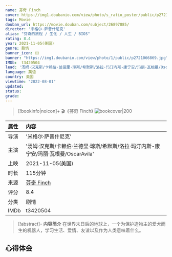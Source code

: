 ```yaml
---
name: 芬奇 Finch
cover: https://img1.doubanio.com/view/photo/s_ratio_poster/public/p2721066869.jpg
tags: Movie
douban_url: https://movie.douban.com/subject/26897885/
director: '米格尔·萨普什尼克'
alias: "芬奇的旅程 / 生化 / 人生 / BIOS"
rating: 8.4
year: 2021-11-05(美国)
genre: 剧情
banner_icon: 🎞
banner: "https://img1.doubanio.com/view/photo/1/public/p2721066869.jpg"
IMDb:  t3420504
lead: '汤姆·汉克斯/卡赖伯·兰德里·琼斯/希默斯/洛拉·玛汀内斯-康宁安/玛丽·瓦根曼/OscarAvila' 
language: 英语 
country: 美国 
viewtime: "2022-08-01"
updated: 
status: 
grade: 
---
```

> [!bookinfo|noicon]+ 🎬《芬奇 Finch》
> ![bookcover|200](https://img1.doubanio.com/view/photo/s_ratio_poster/public/p2721066869.jpg)
>
| 属性 | 内容                                       |
|:---- |:------------------------------------------ |
| 导演 | '米格尔·萨普什尼克'                         |
| 主演 | '汤姆·汉克斯/卡赖伯·兰德里·琼斯/希默斯/洛拉·玛汀内斯-康宁安/玛丽·瓦根曼/OscarAvila'                             |
| 上映 | 2021-11-05(美国)                             |
| 时长 | 115分钟                   |
| 来源 | [芬奇 Finch](https://movie.douban.com/subject/26897885/) |
| 评分 | 8.4                           |
| 分类 | 剧情                            |
| IMDb | t3420504                             | 

> [!abstract]- **内容简介**
>  在世界末日后的地球上，一个为保护造物主的爱犬而生的机器人，学习生活、爱情、友谊以及作为人类意味着什么。
>  
## 心得体会
